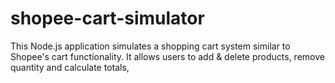 # shopee-cart-simulator
This Node.js application simulates a shopping cart system similar to Shopee's cart functionality. It allows users to add  &amp; delete products, remove quantity and calculate totals,
